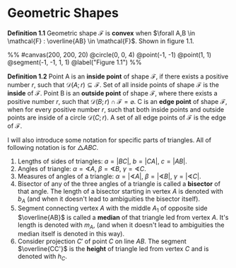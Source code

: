 # Geometric Shapes

**Definition 1.1** Geometric shape $\mathcal{F}$ is **convex**
when $\forall A,B \in \mathcal{F} : \overline{AB} \in \mathcal{F}$. Shown in
figure 1.1.

%%
#canvas(200, 200, 20)
@circle(0, 0, 4)
@point(-1, -1)
@point(1, 1)
@segment(-1, -1, 1, 1)
@label("Figure 1.1")
%%

**Definition 1.2** Point A is an **inside point** of shape $\mathcal{F}$, if there
exists a positive number $r$, such that $\mathcal{D}(A;r) \subseteq \mathcal{F}$.
Set of all inside points of shape $\mathcal{F}$ is the **inside** of $\mathcal{F}$.
Point B is an **outside point** of shape $\mathcal{F}$, where there exists a positive
number $r$, such that $\mathcal{D}(B;r) \cap \mathcal{F} = \varnothing$. C is an
**edge point** of shape $\mathcal{F}$, when for every positive number $r$, such
that both inside points and outside points are inside of a circle $\mathcal{D}(C;r)$.
A set of all edge points of $\mathcal{F}$ is the edge of $\mathcal{F}$.

I will also introduce some notation for specific parts of triangles.
All of following notation is for $\triangle ABC$.

1. Lengths of sides of triangles: $a = |BC|$, $b = |CA|$, $c = |AB|$.
2. Angles of triangle: $\alpha = \sphericalangle A$, $\beta = \sphericalangle B$, $\gamma = \sphericalangle C$.
3. Measures of angles of a
   triangle: $\alpha = |\sphericalangle A|$, $\beta = |\sphericalangle B|$, $\gamma = |\sphericalangle C|$.
4. Bisector of any of the three angles of a triangle is called a **bisector**
   of that angle. The length of a bisector starting in vertex $A$ is denoted with $b_A$
   (and when it doesn't lead to ambiguities the bisector itself).
5. Segment connecting vertex $A$ with the middle $A_1$ of opposite side $\overline{AB}$
   is called a **median** of that triangle led from vertex $A$. It's length is denoted
   with $m_A$, (and when it doesn't lead to ambiguities the median itself is denoted in this way).
6. Consider projection $C'$ of point $C$ on line $AB$. The segment $\overline{CC'}$
   is the **height** of triangle led from vertex $C$ and is denoted with $h_{C}$.
